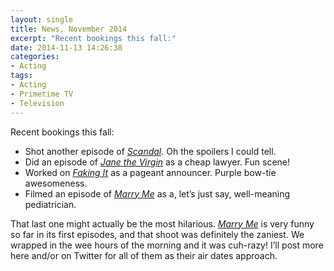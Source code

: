 ```yaml
---
layout: single
title: News, November 2014
excerpt: "Recent bookings this fall:"
date: 2014-11-13 14:26:38
categories:
- Acting
tags:
- Acting
- Primetime TV
- Television
---
```

Recent bookings this fall:
- Shot another episode of [_Scandal_](http://www.imdb.com/title/tt4167128/fullcredits). Oh the spoilers I could tell.
- Did an episode of [_Jane the Virgin_](http://www.imdb.com/title/tt4079620/fullcredits) as a cheap lawyer. Fun scene!
- Worked on [_Faking It_](http://www.imdb.com/title/tt4037850/fullcredits) as a pageant announcer. Purple bow-tie awesomeness.
- Filmed an episode of [_Marry Me_](http://www.imdb.com/title/tt4124016/) as a, let’s just say, well-meaning pediatrician.

That last one might actually be the most hilarious. [_Marry Me_](http://www.nbc.com/marry-me) is very funny so far in its first episodes, and that shoot was definitely the zaniest. We wrapped in the wee hours of the morning and it was cuh-razy! I’ll post more here and/or on Twitter for all of them as their air dates approach.

